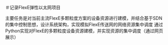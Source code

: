＃记录FlexE弹性以太网项目


主要任务是对当前主流FlexE多颗粒度方案的设备资源进行建模，并结合基于SDN的集中控制思想，设计系统架构，实现模拟FlexE传送网的网络资源集中调度
通过Python实现对FlexE的多颗粒度设备资源建模，并实现资源的集中调度（通过网页展示）

